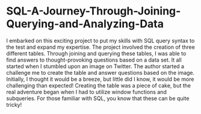 # SQL-A-Journey-Through-Joining-Querying-and-Analyzing-Data
I embarked on this exciting project to put my skills with SQL query syntax to the test and expand my expertise. The project involved the creation of three different tables. Through joining and querying these tables, I was able to find answers to thought-provoking questions based on a data set. It all started when I stumbled upon an image on Twitter. The author started a challenge me to create the table and answer questions based on the image. Initially, I thought it would be a breeze, but little did I know, it would be more challenging than expected! Creating the table was a piece of cake, but the real adventure began when I had to utilize window functions and subqueries. For those familiar with SQL, you know that these can be quite tricky! 
